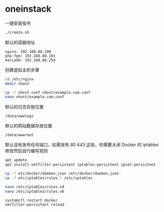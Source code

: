 # oneinstack
一键安装指令
```bash
./create.sh
```

默认的容器地址
```
nginx: 192.168.88.100
php-fpm: 192.168.88.101
mariadb: 192.168.88.254
```

创建虚拟主机步骤
```bash
cd /etc/nginx
mkdir vhost

cp -f vhost.conf vhost/example.com.conf
nano vhost/example.com.conf
```

默认的日志存放位置
```
/data/wwwlogs
```

默认的网站数据存放位置
```
/data/wwwroot
```

默认没有发布任何端口，如需发布 80 443 这些，你需要关闭 Docker 的 iptables 修改然后自行编写规则
```bash
apt update
apt install netfilter-persistent iptables-persistent ipset-persistent -y

cp -f etc/docker/daemon.json /etc/docker/daemon.json
cp -f etc/iptables/rules.* /etc/iptables

nano /etc/iptables/rules.v4
nano /etc/iptables/rules.v6

systemctl restart docker
netfilter-persistent reload
```
